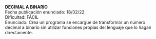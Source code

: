 **DECIMAL A BINARIO**  
Fecha publicación enunciado: 18/02/22  
Dificultad: FÁCIL  
Enunciado: Crea un programa se encargue de transformar un número decimal a binario sin utilizar funciones propias del lenguaje que lo hagan directamente.
